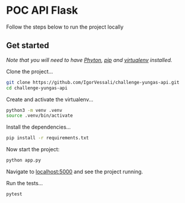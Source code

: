 # POC API Flask

Follow the steps below to run the project locally

## Get started

*Note that you will need to have [Phyton](https://www.python.org/), [pip](https://pypi.org/project/pip/) and [virtualenv](https://pypi.org/project/pip/) installed.*

Clone the project...

```bash
git clone https://github.com/IgorVessali/challenge-yungas-api.git 
cd challenge-yungas-api
```

Create and activate the virtualenv...

```bash
python3 -m venv .venv
source .venv/bin/activate
```

Install the dependencies...

```bash
pip install -r requirements.txt
```

Now start the project:

```bash
python app.py
```

Navigate to [localhost:5000](http://127.0.0.1:5000/) and see the project running.

Run the tests...

```bash
pytest  
```
